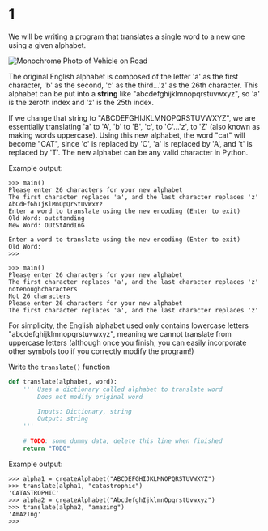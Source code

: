# 1

We will be writing a program that translates a single word to a new one using a given alphabet.

![Monochrome Photo of Vehicle on Road](https://images.pexels.com/photos/2467281/pexels-photo-2467281.jpeg?auto=compress&cs=tinysrgb&h=750&w=1260)

The original English alphabet is composed of the letter 'a' as the first character, 'b' as the second, 'c' as the third...'z' as the 26th character. This alphabet can be put into a **string** like "abcdefghijklmnopqrstuvwxyz", so 'a' is the zeroth index and 'z' is the 25th index.

If we change that string to "ABCDEFGHIJKLMNOPQRSTUVWXYZ", we are essentially translating 'a' to 'A', 'b' to 'B', 'c', to 'C'...'z', to 'Z' \(also known as making words uppercase\). Using this new alphabet, the word "cat" will become "CAT", since 'c' is replaced by 'C', 'a' is replaced by 'A', and 't' is replaced by 'T'. The new alphabet can be any valid character in Python.

Example output:

```text
>>> main()
Please enter 26 characters for your new alphabet
The first character replaces 'a', and the last character replaces 'z'
AbCdEfGhIjKlMnOpQrStUvWxYz
Enter a word to translate using the new encoding (Enter to exit)
Old Word: outstanding
New Word: OUtStAndInG

Enter a word to translate using the new encoding (Enter to exit)
Old Word: 
>>>
```

```text
>>> main()
Please enter 26 characters for your new alphabet
The first character replaces 'a', and the last character replaces 'z'
notenoughcharacters
Not 26 characters
Please enter 26 characters for your new alphabet
The first character replaces 'a', and the last character replaces 'z'
```

For simplicity, the English alphabet used only contains lowercase letters "abcdefghijklmnopqrstuvwxyz", meaning we cannot translate from uppercase letters \(although once you finish, you can easily incorporate other symbols too if you correctly modify the program!\)

Write the `translate()` function

```python
def translate(alphabet, word):
    ''' Uses a dictionary called alphabet to translate word
        Does not modify original word

        Inputs: Dictionary, string
        Output: string
    '''

    # TODO: some dummy data, delete this line when finished
    return "TODO"
```

Example output:

```text
>>> alpha1 = createAlphabet("ABCDEFGHIJKLMNOPQRSTUVWXYZ")
>>> translate(alpha1, "catastrophic")
'CATASTROPHIC'
>>> alpha2 = createAlphabet("AbcdefghIjklmnOpqrstUvwxyz")
>>> translate(alpha2, "amazing")
'AmAzIng'
>>>
```


